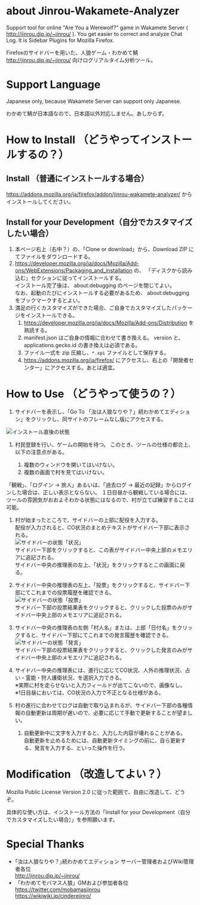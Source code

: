 # about Jinrou-Wakamete-Analyzer

Support tool for online "Are You a Werewolf?" game in Wakamete Server ( http://jinrou.dip.jp/~jinrou/ ).
You get easier to correct and analyze Chat Log.
It is Sidebar Plugins for Mozilla Firefox.

Firefoxのサイドバーを用いた、人狼ゲーム・わかめて鯖 http://jinrou.dip.jp/~jinrou/ 向けログリアルタイム分析ツール。

# Support Language

Japanese only, because Wakamete Server can support only Japanese.

わかめて鯖が日本語なので、日本語以外対応しません。あしからず。

# How to Install （どうやってインストールするの？）

## Install （普通にインストールする場合）

https://addons.mozilla.org/ja/firefox/addon/jinrou-wakamete-analyzer/ からインストールしてください。

## Install for your Development（自分でカスタマイズしたい場合）

1. 本ページ右上（右中？）の、「Clone or download」から、Download ZIP にてファイルをダウンロードする。
1. https://developer.mozilla.org/ja/docs/Mozilla/Add-ons/WebExtensions/Packaging_and_installation の、
「ディスクから読み込む」セクションに従ってインストールする。  
   インストール完了後は、 about:debugging のページを閉じてよい。  
   なお、起動のたびにインストールする必要があるため、 about:debugging をブックマークするとよい。
1. 満足の行くカスタマイズができた場合、ご自身でカスタマイズしたパッケージをインストールできる。
    1. https://developer.mozilla.org/ja/docs/Mozilla/Add-ons/Distribution を熟読する。
    1. manifest.json はご自身の情報に合わせて書き換える。 version と、 applications.gecko.id の書き換えは必須である。
    1. ファイル一式を zip 圧縮し、`*.xpi` ファイルとして保存する。
    1. https://addons.mozilla.org/ja/firefox/ にアクセスし、右上の「開発者センター」にアクセスする。あとは適宜。

# How to Use （どうやって使うの？）

1. サイドバーを表示し、「Go To 「汝は人狼なりや？」続わかめてエディション」をクリックし、同サイトのフレームなし版にアクセスする。

![インストール直後の状態](https://github.com/stageleft/jinrou-wakamete-analyzer/blob/master/doc/usage-1.png "インストール直後の状態")

1. 村民登録を行い、ゲームの開始を待つ。
  このとき、ツールの仕様の都合上、以下の注意点がある。

    1. 複数のウィンドウを開いてはいけない。
    1. 複数の画面で村を見てはいけない。

「観戦」、「ログイン → 旅人」あるいは、「過去ログ → 最近の記録」からログインした場合は、正しい表示とならない。
１日目昼から観戦している場合には、ツールの雰囲気がおおよそわかる状態にはなるので、村が立てば練習することは可能。

1. 村が始まったところで、サイドバーの上部に配役を入力する。  
   配役が入力されると、CO状況のまとめテキストがサイドバー下部に表示される。  
![サイドバーの状態「状況」](https://github.com/stageleft/jinrou-wakamete-analyzer/blob/master/doc/usage-2.png "サイドバーの状態「状況」")  
サイドバー下部をクリックすると、この表がサイドバー中央上部のメモエリアに追記される。    
サイドバー中央の推理表の左上、「状況」をクリックするとこの画面に戻る。

1. サイドバー中央の推理表の左上、「投票」をクリックすると、サイドバー下部にてこれまでの投票履歴を確認できる。  
![サイドバーの状態「投票」](https://github.com/stageleft/jinrou-wakamete-analyzer/blob/master/doc/usage-3.png "サイドバーの状態「投票」")  
サイドバー下部の投票結果表をクリックすると、クリックした投票のみがサイドバー中央上部のメモエリアに追記される。    

1. サイドバー中央の推理表の左側「村人名」または、上部「日付名」をクリックすると、サイドバー下部にてこれまでの発言履歴を確認できる。  
![サイドバーの状態「発言」](https://github.com/stageleft/jinrou-wakamete-analyzer/blob/master/doc/usage-4.png "サイドバーの状態「発言」")  
サイドバー下部の投票結果表をクリックすると、クリックした発言のみがサイドバー中央上部のメモエリアに追記される。    

1. サイドバー中央の推理表には、進行に応じてCO状況、人外の推理状況、占い・霊能・狩人護衛状況、を選択入力できる。  
※実際に村を走らせないと入力フィールドが出てこないので、画像なし。  
※1日目昼においては、CO状況の入力で不正となる仕様がある。

1. 村の進行に合わせてログは自動で取り込まれるが、サイドバー下部の各種情報の自動更新は周期が遅いので、必要に応じて手動で更新することが望ましい。  
    1. 自動更新中に文字を入力すると、入力した内容が壊れることがある。  
       自動更新を止めるためには、自動更新タイミングの前に、自ら更新する、発言を入力する、といった操作を行う。

# Modification （改造してよい？）

Mozilla Public License Version 2.0 に従った範囲で、自由に改造して、どうぞ。

具体的な使い方は、インストール方法の「Install for your Development（自分でカスタマイズしたい場合）」を参照願います。

# Special Thanks

* ｢汝は人狼なりや？｣続わかめてエディション サーバー管理者およびWiki管理者各位  
  http://jinrou.dip.jp/~jinrou/
* 「わかめてモバマス人狼」GMおよび参加者各位  
  https://twitter.com/mobamasjinrou  
  https://wikiwiki.jp/cinderejinro/

